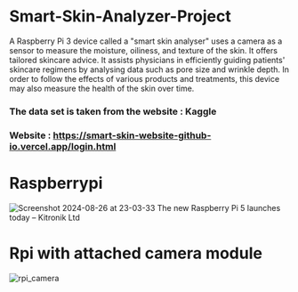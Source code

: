 # Smart-Skin-Analyzer-Project
A Raspberry Pi 3 device called a "smart skin analyser" uses a camera as a sensor to measure the moisture, oiliness, and texture of the skin. It offers tailored skincare advice. It assists physicians in efficiently guiding patients' skincare regimens by analysing data such as pore size and wrinkle depth. In order to follow the effects of various products and treatments, this device may also measure the health of the skin over time.

### The data set is taken from the website : <b>Kaggle</b>

### Website : https://smart-skin-website-github-io.vercel.app/login.html

# Raspberrypi

![Screenshot 2024-08-26 at 23-03-33 The new Raspberry Pi 5 launches today – Kitronik Ltd](https://github.com/user-attachments/assets/84b0ee7a-ec1f-4d7e-812a-18e47f212284)

# Rpi with attached camera module
![rpi_camera](https://github.com/user-attachments/assets/e1a01d3a-750a-4d12-a9d9-e1841856a4ba)


